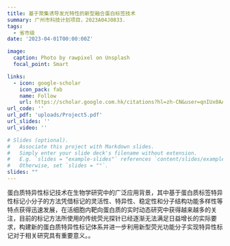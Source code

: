 ```yaml
---
title: 基于聚集诱导发光特性的新型融合蛋白标签技术
summary: 广州市科技计划项目，2023A04J0833.
tags:
  - 省市级
date: '2023-04-01T00:00:00Z'

image:
  caption: Photo by rawpixel on Unsplash
  focal_point: Smart

links:
  - icon: google-scholar
    icon_pack: fab
    name: Follow
    url: https://scholar.google.com.hk/citations?hl=zh-CN&user=qnIUx0AAAAAJ
url_code: ''
url_pdf: 'uploads/Project5.pdf'
url_slides: ''
url_video: ''

# Slides (optional).
#   Associate this project with Markdown slides.
#   Simply enter your slide deck's filename without extension.
#   E.g. `slides = "example-slides"` references `content/slides/example-slides.md`.
#   Otherwise, set `slides = ""`.
slides: ""
---
```


蛋白质特异性标记技术在生物学研究中的广泛应用背景，其中基于蛋白质标签特异性标记小分子的方法凭借标记的灵活性、特异性、稳定性和分子结构功能多样性等特点获得迅速发展，在活细胞内靶向蛋白质的实时动态研究中获得越来越多的关注，目前的标记方法所使用的传统荧光探针已经逐渐无法满足日益增长的实际要求，构建新的蛋白质特异性标记体系并进一步利用新型荧光功能分子实现特异性标记对于相关研究具有重要意义。。